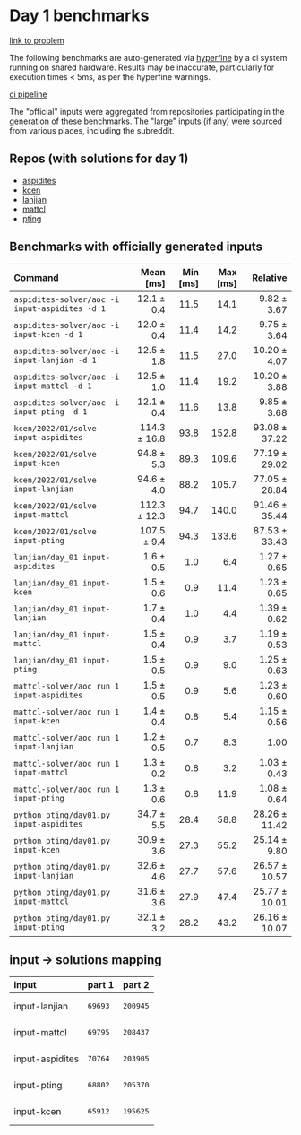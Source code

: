 # Day 1 benchmarks

[link to problem](http://adventofcode.com/2022/day/1)

The following benchmarks are auto-generated via [hyperfine](https://github.com/sharkdp/hyperfine) by a ci system running on shared hardware. Results may be inaccurate, particularly for execution times < 5ms, as per the hyperfine warnings.

[ci pipeline](http://ci.papercode.net:8080/teams/aoc2022/pipelines/aoc-compare-2022)

The "official" inputs were aggregated from repositories participating in the generation of these benchmarks. The "large" inputs (if any) were sourced from various places, including the subreddit.

## Repos (with solutions for day 1)


- [aspidites](https://github.com/aspidites/aoc2022)
- [kcen](https://github.com/kcen/AdventOfCode)
- [lanjian](https://github.com/LanJian/aoc-2022)
- [mattcl](https://github.com/mattcl/aoc2022)
- [pting](https://github.com/pting/aoc2022)

## Benchmarks with officially generated inputs
| Command | Mean [ms] | Min [ms] | Max [ms] | Relative |
|:---|---:|---:|---:|---:|
| `aspidites-solver/aoc -i input-aspidites -d 1` | 12.1 ± 0.4 | 11.5 | 14.1 | 9.82 ± 3.67 |
| `aspidites-solver/aoc -i input-kcen -d 1` | 12.0 ± 0.4 | 11.4 | 14.2 | 9.75 ± 3.64 |
| `aspidites-solver/aoc -i input-lanjian -d 1` | 12.5 ± 1.8 | 11.5 | 27.0 | 10.20 ± 4.07 |
| `aspidites-solver/aoc -i input-mattcl -d 1` | 12.5 ± 1.0 | 11.4 | 19.2 | 10.20 ± 3.88 |
| `aspidites-solver/aoc -i input-pting -d 1` | 12.1 ± 0.4 | 11.6 | 13.8 | 9.85 ± 3.68 |
| `kcen/2022/01/solve input-aspidites` | 114.3 ± 16.8 | 93.8 | 152.8 | 93.08 ± 37.22 |
| `kcen/2022/01/solve input-kcen` | 94.8 ± 5.3 | 89.3 | 109.6 | 77.19 ± 29.02 |
| `kcen/2022/01/solve input-lanjian` | 94.6 ± 4.0 | 88.2 | 105.7 | 77.05 ± 28.84 |
| `kcen/2022/01/solve input-mattcl` | 112.3 ± 12.3 | 94.7 | 140.0 | 91.46 ± 35.44 |
| `kcen/2022/01/solve input-pting` | 107.5 ± 9.4 | 94.3 | 133.6 | 87.53 ± 33.43 |
| `lanjian/day_01 input-aspidites` | 1.6 ± 0.5 | 1.0 | 6.4 | 1.27 ± 0.65 |
| `lanjian/day_01 input-kcen` | 1.5 ± 0.6 | 0.9 | 11.4 | 1.23 ± 0.65 |
| `lanjian/day_01 input-lanjian` | 1.7 ± 0.4 | 1.0 | 4.4 | 1.39 ± 0.62 |
| `lanjian/day_01 input-mattcl` | 1.5 ± 0.4 | 0.9 | 3.7 | 1.19 ± 0.53 |
| `lanjian/day_01 input-pting` | 1.5 ± 0.5 | 0.9 | 9.0 | 1.25 ± 0.63 |
| `mattcl-solver/aoc run 1 input-aspidites` | 1.5 ± 0.5 | 0.9 | 5.6 | 1.23 ± 0.60 |
| `mattcl-solver/aoc run 1 input-kcen` | 1.4 ± 0.4 | 0.8 | 5.4 | 1.15 ± 0.56 |
| `mattcl-solver/aoc run 1 input-lanjian` | 1.2 ± 0.5 | 0.7 | 8.3 | 1.00 |
| `mattcl-solver/aoc run 1 input-mattcl` | 1.3 ± 0.2 | 0.8 | 3.2 | 1.03 ± 0.43 |
| `mattcl-solver/aoc run 1 input-pting` | 1.3 ± 0.6 | 0.8 | 11.9 | 1.08 ± 0.64 |
| `python pting/day01.py input-aspidites` | 34.7 ± 5.5 | 28.4 | 58.8 | 28.26 ± 11.42 |
| `python pting/day01.py input-kcen` | 30.9 ± 3.6 | 27.3 | 55.2 | 25.14 ± 9.80 |
| `python pting/day01.py input-lanjian` | 32.6 ± 4.6 | 27.7 | 57.6 | 26.57 ± 10.57 |
| `python pting/day01.py input-mattcl` | 31.6 ± 3.6 | 27.9 | 47.4 | 25.77 ± 10.01 |
| `python pting/day01.py input-pting` | 32.1 ± 3.2 | 28.2 | 43.2 | 26.16 ± 10.07 |

## input -> solutions mapping
|input|part 1|part 2|
|:---|:---|:---|
|input-lanjian|<pre>69693</pre>|<pre>200945</pre>|
|input-mattcl|<pre>69795</pre>|<pre>208437</pre>|
|input-aspidites|<pre>70764</pre>|<pre>203905</pre>|
|input-pting|<pre>68802</pre>|<pre>205370</pre>|
|input-kcen|<pre>65912</pre>|<pre>195625</pre>|
